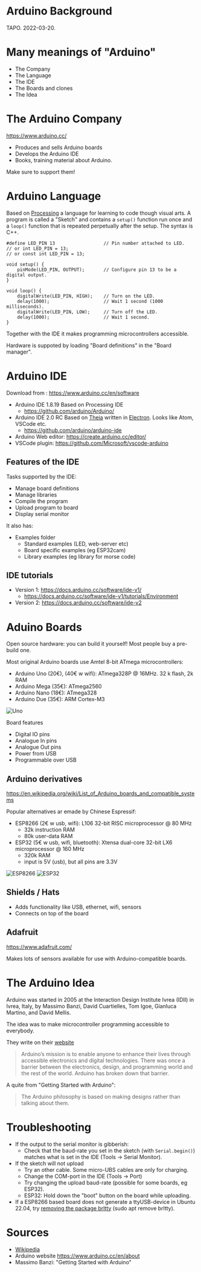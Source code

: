 # Arduino Background
TAPO. 2022-03-20.

# Many meanings of "Arduino"

* The Company
* The Language
* The IDE
* The Boards and clones
* The Idea

# The Arduino Company
https://www.arduino.cc/

* Produces and sells Arduino boards
* Develops the Arduino IDE
* Books, training material about Arduino.

Make sure to support them!


# Arduino Language

Based on [Processing](https://processing.org/) a language for learning to code though visual arts.
A program is called a "Sketch" and contains a `setup()` function run once and a `loop()` function that is repeated perpetually after the setup.
The syntax is C++.

```arduino
#define LED_PIN 13                  // Pin number attached to LED.
// or int LED_PIN = 13;
// or const int LED_PIN = 13;

void setup() {
    pinMode(LED_PIN, OUTPUT);       // Configure pin 13 to be a digital output.
}

void loop() {
    digitalWrite(LED_PIN, HIGH);    // Turn on the LED.
    delay(1000);                    // Wait 1 second (1000 milliseconds).
    digitalWrite(LED_PIN, LOW);     // Turn off the LED.
    delay(1000);                    // Wait 1 second.
}
```

Together with the IDE it makes programming microcontrollers accessible.

Hardware is suppoted by loading "Board definitions" in the "Board manager".

# Arduino IDE
Download from : https://www.arduino.cc/en/software

- Arduino IDE 1.8.19 Based on Processing IDE
	- https://github.com/arduino/Arduino/
- Arduino IDE 2.0 RC Based on [Theia](https://theia-ide.org/) written in [Electron](https://www.electronjs.org/). Looks like Atom, VSCode etc.
    - https://github.com/arduino/arduino-ide
- Arduino Web editor: https://create.arduino.cc/editor/
- VSCode plugin: https://github.com/Microsoft/vscode-arduino

## Features of the IDE

Tasks supported by the IDE:

* Manage board definitions
* Manage libraries
* Compile the program
* Upload program to board
* Display serial monitor

It also has:

* Examples folder
  - Standard examples (LED, web-server etc)
  - Board specific examples (eg ESP32cam)
  - Library examples (eg library for morse code)
  
## IDE tutorials

- Version 1: https://docs.arduino.cc/software/ide-v1/
  - https://docs.arduino.cc/software/ide-v1/tutorials/Environment
- Version 2: https://docs.arduino.cc/software/ide-v2

# Aduino Boards

Open source hardware: you can build it yourself!
Most people buy a pre-build one.

Most original Arduino boards use Amtel 8-bit ATmega microcontrollers:

- Arduino Uno (20€), (40€ w wifi): ATmega328P @ 16MHz. 32 k flash, 2k RAM
- Arduino Mega (35€): ATmega2560
- Arduino Nano (18€): ATmega328 
- Arduino Due (35€): ARM Cortex-M3

![Uno](img/uno.png)

Board features

* Digital IO pins
* Analogue In pins
* Analogue Out pins
* Power from USB
* Programmable over USB

## Arduino derivatives

https://en.wikipedia.org/wiki/List_of_Arduino_boards_and_compatible_systems

Popular alternatives ar emade by Chinese Espressif:

* ESP8266 (2€ w usb, wifi): L106 32-bit RISC microprocessor @ 80 MHz
  - 32k instruction RAM
  - 80k user-data RAM
* ESP32 (5€ w usb, wifi, bluetooth): Xtensa dual-core 32-bit LX6 microprocessor @ 160 MHz
  - 320k RAM
  - input is 5V (usb), but all pins are 3.3V

![ESP8266](img/esp8266.png)
![ESP32](img/esp32.png)

## Shields / Hats

* Adds functionality like USB, ethernet, wifi, sensors
* Connects on top of the board


## Adafruit

https://www.adafruit.com/

Makes lots of sensors available for use with Arduino-compatible boards.

# The Arduino Idea

Arduino was started in 2005 at the Interaction Design Institute Ivrea (IDII) in Ivrea, Italy, by Massimo Banzi, David Cuartielles, Tom Igoe, Gianluca Martino, and David Mellis.

The idea was to make microcontroller programming accessible to everybody.

They write on their [website](https://www.arduino.cc/en/about#our-mission--vision)

> Arduino’s mission is to enable anyone to enhance their lives through accessible electronics and digital technologies. There was once a barrier between the electronics, design, and programming world and the rest of the world. Arduino has broken down that barrier. 

A quite from "Getting Started with Arduino":

> The Arduino philosophy is based on making designs rather than talking about them.

# Troubleshooting

* If the output to the serial monitor is gibberish: 
  -  Check that the baud-rate you set in the sketch (with `Serial.begin()`) matches what is set in the IDE (Tools -> Serial Monitor).
* If the sketch will not upload
  - Try an other cable. Some micro-UBS cables are only for charging.
  - Change the COM-port in the IDE (Tools -> Port)
  - Try changing the upload baud-rate (possible for some boards, eg ESP32).
  - ESP32: Hold down the "boot" button on the board while uploading.
* If a ESP8266 based board does not generate a ttyUSB-device in Ubuntu 22.04, try [removing the package brltty](https://forum.arduino.cc/t/solved-tools-serial-port-greyed-out-in-ubuntu-22-04-lts/991568) (sudo apt remove brltty).
  
# Sources

* [Wikipedia](https://en.wikipedia.org/wiki/Arduino)
* Arduino website https://www.arduino.cc/en/about
* Massimo Banzi: "Getting Started with Arduino"
